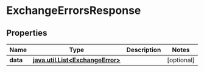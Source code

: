 
# ExchangeErrorsResponse

## Properties
Name | Type | Description | Notes
------------ | ------------- | ------------- | -------------
**data** | [**java.util.List&lt;ExchangeError&gt;**](ExchangeError.md) |  |  [optional]



